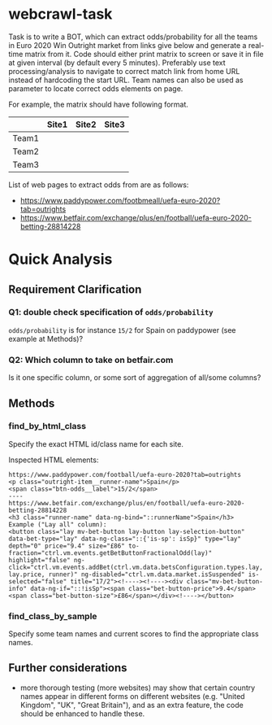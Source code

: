 # webcrawl-task

Task is to write a BOT, which can extract odds/probability for all the teams in Euro 2020 Win Outright market from links give below and generate a real-time matrix from it. Code should either print matrix to screen or save it in file at given interval (by default every 5 minutes). Preferably use text processing/analysis to navigate to correct match link from home URL instead of hardcoding the start URL. Team names can also be used as parameter to locate correct odds elements on page.

For example, the matrix should have following format.

||	Site1	|Site2	|Site3|
|---|---|---|---|
|Team1||||
|Team2||||
|Team3||||

List of web pages to extract odds from are as follows:
* https://www.paddypower.com/footbmeall/uefa-euro-2020?tab=outrights
* https://www.betfair.com/exchange/plus/en/football/uefa-euro-2020-betting-28814228

# Quick Analysis

## Requirement Clarification
### Q1: double check specification of `odds/probability`
`odds/probability` is for instance `15/2` for Spain on paddypower (see example at Methods)?

### Q2: Which column to take on betfair.com
Is it one specific column, or some sort of aggregation of all/some columns?

## Methods
### find_by_html_class
Specify the exact HTML id/class name for each site.

Inspected HTML elements:

```
https://www.paddypower.com/football/uefa-euro-2020?tab=outrights
<p class="outright-item__runner-name">Spain</p>
<span class="btn-odds__label">15/2</span>
----
https://www.betfair.com/exchange/plus/en/football/uefa-euro-2020-betting-28814228
<h3 class="runner-name" data-ng-bind="::runnerName">Spain</h3>
Example ("Lay all" column):
<button class="lay mv-bet-button lay-button lay-selection-button" data-bet-type="lay" data-ng-class="::{'is-sp': isSp}" type="lay" depth="0" price="9.4" size="£86" to-fraction="ctrl.vm.events.getBetButtonFractionalOdd(lay)" highlight="false" ng-click="ctrl.vm.events.addBet(ctrl.vm.data.betsConfiguration.types.lay, lay.price, runner)" ng-disabled="ctrl.vm.data.market.isSuspended" is-selected="false" title="17/2"><!----><!----><div class="mv-bet-button-info" data-ng-if="::!isSp"><span class="bet-button-price">9.4</span> <span class="bet-button-size">£86</span></div><!----></button>
```

### find_class_by_sample
Specify some team names and current scores to find the appropriate class names.

## Further considerations
* more thorough testing (more websites) may show that certain country names appear in different forms on different websites (e.g. "United Kingdom", "UK", "Great Britain"), and as an extra feature, the code should be enhanced to handle these.

